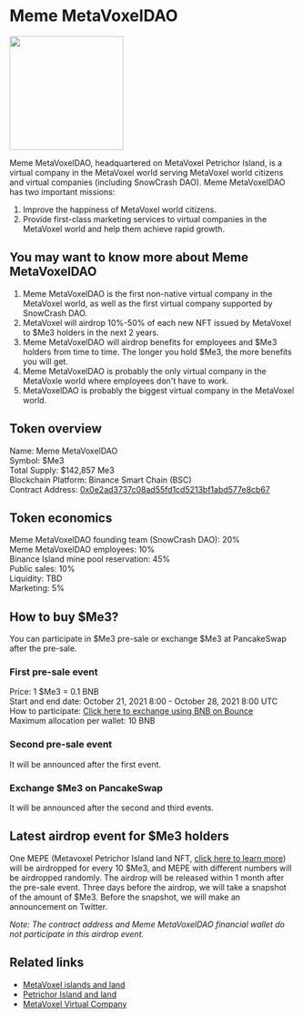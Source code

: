 # Meme MetaVoxelDAO

<img src="https://daos.snowcrash.space/static/company_logo/me3.svg" width="200" />

Meme MetaVoxelDAO, headquartered on MetaVoxel Petrichor Island, is a virtual company in the MetaVoxel world serving MetaVoxel world citizens and virtual companies (including SnowCrash DAO). Meme MetaVoxelDAO has two important missions:

1. Improve the happiness of MetaVoxel world citizens.
2. Provide first-class marketing services to virtual companies in the MetaVoxel world and help them achieve rapid growth.

## You may want to know more about Meme MetaVoxelDAO

1. Meme MetaVoxelDAO is the first non-native virtual company in the MetaVoxel world, as well as the first virtual company supported by SnowCrash DAO.
2. MetaVoxel will airdrop 10%-50% of each new NFT issued by MetaVoxel to $Me3 holders in the next 2 years.
3. Meme MetaVoxelDAO will airdrop benefits for employees and $Me3 holders from time to time. The longer you hold $Me3, the more benefits you will get.
4. Meme MetaVoxelDAO is probably the only virtual company in the MetaVoxle world where employees don't have to work.
5. MetaVoxelDAO is probably the biggest virtual company in the MetaVoxel world.

## Token overview

Name: Meme MetaVoxelDAO  
Symbol: $Me3  
Total Supply: $142,857 Me3  
Blockchain Platform: Binance Smart Chain (BSC)  
Contract Address: [0x0e2ad3737c08ad55fd1cd5213bf1abd577e8cb67](https://bscscan.com/token/0x0e2ad3737c08ad55fd1cd5213bf1abd577e8cb67)  

## Token economics

Meme MetaVoxelDAO founding team (SnowCrash DAO): 20%  
Meme MetaVoxelDAO employees: 10%  
Binance Island mine pool reservation: 45%  
Public sales: 10%  
Liquidity: TBD  
Marketing: 5%  

## How to buy $Me3?

You can participate in $Me3 pre-sale or exchange $Me3 at PancakeSwap after the pre-sale.

### First pre-sale event

Price: 1 $Me3 = 0.1 BNB  
Start and end date: October 21, 2021 8:00 - October 28, 2021 8:00 UTC  
How to participate: [Click here to exchange using BNB on Bounce](https://app.bounce.finance/auction/fixed/169)  
Maximum allocation per wallet: 10 BNB  

### Second pre-sale event

It will be announced after the first event.

### Exchange $Me3 on PancakeSwap

It will be announced after the second and third events.

## Latest airdrop event for $Me3 holders

One MEPE (Metavoxel Petrichor Island land NFT, [click here to learn more](https://docs.snowcrash.finance/gameplay/islands-and-land/petrichor-island)) will be airdropped for every 10 $Me3, and MEPE with different numbers will be airdropped randomly. The airdrop will be released within 1 month after the pre-sale event. Three days before the airdrop, we will take a snapshot of the amount of $Me3. Before the snapshot, we will make an announcement on Twitter.

*Note: The contract address and Meme MetaVoxelDAO financial wallet do not participate in this airdrop event.*

## Related links

- [MetaVoxel islands and land](https://docs.snowcrash.finance/gameplay/islands-and-land)
- [Petrichor Island and land](https://docs.snowcrash.finance/gameplay/islands-and-land/petrichor-island)
- [MetaVoxel Virtual Company](https://docs.snowcrash.finance/gameplay/virtual-company)